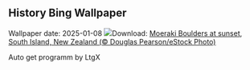 ## History Bing Wallpaper
Wallpaper date: 2025-01-08
![](https://www.bing.com/th?id=OHR.BouldersNZ_EN-CA8083856326_UHD.jpg&w=1000)Download: [Moeraki Boulders at sunset, South Island, New Zealand (© Douglas Pearson/eStock Photo)](https://www.bing.com/th?id=OHR.BouldersNZ_EN-CA8083856326_UHD.jpg)

Auto get programm by LtgX
